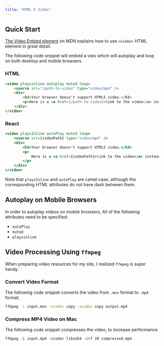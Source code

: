 ```yaml
---
title: "HTML 5 Video"
---
```


## Quick Start

[The Video Embed element](https://developer.mozilla.org/en-US/docs/Web/HTML/Element/video) on MDN explains how to use `<video>` HTML element in great detail.

The following code snippet will embed a vieo which will autoplay and loop on both desktop and mobile browsers.

### HTML

```html
<video playsinline autoplay muted loop>
    <source src="/path-to-video" type="video/mp4" />
    <div>
        <h3>Your browser doesn't support HTML5 video.</h3>
        <p>Here is a <a href={/path-to-video}>link to the video</a> instead.</p>
    </div>
</video>
```

### React

```jsx
<video playsInline autoPlay muted loop>
    <source src={videoPath} type="video/mp4" />
    <div>
        <h3>Your browser doesn't support HTML5 video.</h3>
        <p>
            Here is a <a href={videoPath}>link to the video</a> instead.
        </p>
    </div>
</video>
```

Note that `playsInline` and `autoPlay` are camel case, although the corresponding HTML attributes do not have dash between them.

## Autoplay on Mobile Browsers

In order to autoplay videos on mobile browsers, All of the following attributes need to be specified:

-   `autoPlay`
-   `muted`
-   `playsinline`

## Video Processing Using `ffmpeg`

When preparing video resources for my site, I realized `ffmpeg` is super handy.

### Convert Video Format

The following code snippet converts the video from `.mov` format to `.mp4` format.

```bash
ffmpeg -i input.mov -vcodec copy -acodec copy output.mp4
```

### Compress MP4 Video on Mac

The following code snippet compresses the video, to increase performance

```
ffmpeg -i input.mp4 -vcodec libx264 -crf 28 compressed.mp4
```
